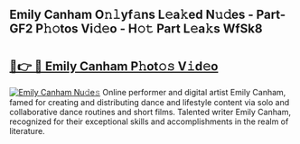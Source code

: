## Emily Canham O𝚗𝚕yf𝚊ns L𝚎a𝚔ed N𝚞𝚍es - Part-GF2 P𝚑𝚘tos Vi𝚍𝚎o - H𝚘𝚝 Part L𝚎a𝚔s WfSk8

# <h2><a href="http://kfcs8g.oniu.top/?m=Emily+Canham">🔗👉 🔴 Emily Canham P𝚑ot𝚘𝚜 V𝚒d𝚎o</a></h2>

[![Emily Canham Nu𝚍e𝚜](https://i.imgur.com/0qMVB7G.gif)](http://kfcs8g.oniu.top/?m=Emily+Canham)
Online performer and digital artist Emily Canham, famed for creating and distributing dance and lifestyle content via solo and collaborative dance routines and short films. Talented writer Emily Canham, recognized for their exceptional skills and accomplishments in the realm of literature.  
